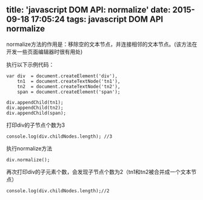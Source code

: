 title: 'javascript DOM API: normalize'
date: 2015-09-18 17:05:24
tags: javascript DOM API normalize
---

normalize方法的作用是：移除空的文本节点，并连接相邻的文本节点。(该方法在开发一些页面编辑器时很有用处)

执行以下示例代码：

    var div  = document.createElement('div'),
        tn1  = document.createTextNode('tn1'),
        tn2  = document.createTextNode('tn2'),
        span = document.createElement('span');

    div.appendChild(tn1);
    div.appendChild(tn2);
    div.appendChild(span);

打印div的子节点个数为3

    console.log(div.childNodes.length); //3

执行normalize方法

    div.normalize();

再次打印div的子元素个数，会发现子节点个数为2（tn1和tn2被合并成一个文本节点）

    console.log(div.childNodes.length);//2